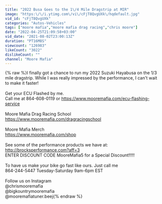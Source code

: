 ```yaml
---
title: "2022 Busa Goes to the 1\/4 Mile Dragstrip at MIR"
image: "https:\/\/i.ytimg.com\/vi\/cFjT8QvgUXk\/hqdefault.jpg"
vid_id: "cFjT8QvgUXk"
categories: "Autos-Vehicles"
tags: ["moore mafia","moore mafia drag racing","chris moore"]
date: "2022-04-25T21:09:58+03:00"
vid_date: "2021-08-02T23:00:13Z"
duration: "PT16M8S"
viewcount: "126983"
likeCount: "3022"
dislikeCount: ""
channel: "Moore Mafia"
---
```

{% raw %}I finally got a chance to run my 2022 Suzuki Hayabusa on the 1/3 mile dragstrip. While I was  really impressed by the performance, I can't wait to make it faster!<br /><br />Get your ECU Flashed by me.<br />Call me at 864-608-0119 or  <a rel="nofollow" target="blank" href="https://www.mooremafia.com/ecu-flashing-service">https://www.mooremafia.com/ecu-flashing-service</a><br /><br />Moore Mafia Drag Racing School <br /><a rel="nofollow" target="blank" href="https://www.mooremafia.com/dragracingschool">https://www.mooremafia.com/dragracingschool</a><br /><br />Moore Mafia Merch<br /><a rel="nofollow" target="blank" href="https://www.mooremafia.com/shop">https://www.mooremafia.com/shop</a><br /><br />See some of the performance products we have at:<br /><a rel="nofollow" target="blank" href="http://brocksperformance.com?aff=3">http://brocksperformance.com?aff=3</a><br />ENTER DISCOUNT CODE MooreMafia5 for a Special Discount!!!!!<br /><br />To have us make your bike go fast like ours. Just call me<br />864-244-5447 Tuesday-Saturday 9am-6pm EST<br /><br />Follow us on Instagram <br />@chrismooremafia<br />@bigkountrymooremafia<br />@mooremafiatuner.beej{% endraw %}
